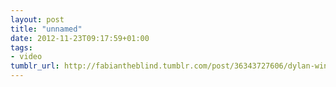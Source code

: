 ```yaml
---
layout: post
title: "unnamed"
date: 2012-11-23T09:17:59+01:00
tags:
- video
tumblr_url: http://fabiantheblind.tumblr.com/post/36343727606/dylan-winter-saz-scripting-the-lost-continent
---
```

